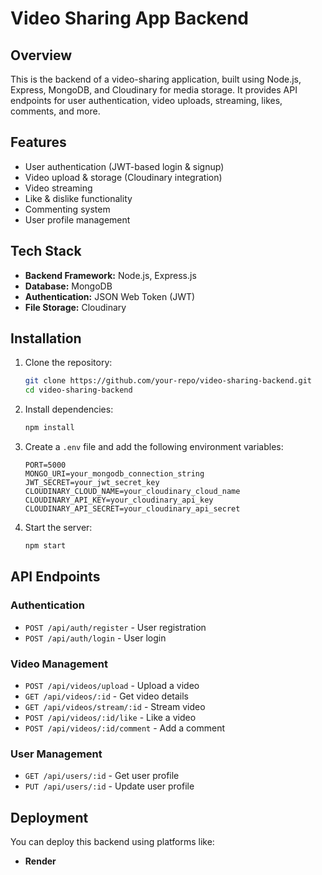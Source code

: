 # Video Sharing App Backend

## Overview
This is the backend of a video-sharing application, built using Node.js, Express, MongoDB, and Cloudinary for media storage. It provides API endpoints for user authentication, video uploads, streaming, likes, comments, and more.

## Features
- User authentication (JWT-based login & signup)
- Video upload & storage (Cloudinary integration)
- Video streaming
- Like & dislike functionality
- Commenting system
- User profile management

## Tech Stack
- **Backend Framework:** Node.js, Express.js
- **Database:** MongoDB
- **Authentication:** JSON Web Token (JWT)
- **File Storage:** Cloudinary

## Installation

1. Clone the repository:
   ```sh
   git clone https://github.com/your-repo/video-sharing-backend.git
   cd video-sharing-backend
   ```
2. Install dependencies:
   ```sh
   npm install
   ```
3. Create a `.env` file and add the following environment variables:
   ```env
   PORT=5000
   MONGO_URI=your_mongodb_connection_string
   JWT_SECRET=your_jwt_secret_key
   CLOUDINARY_CLOUD_NAME=your_cloudinary_cloud_name
   CLOUDINARY_API_KEY=your_cloudinary_api_key
   CLOUDINARY_API_SECRET=your_cloudinary_api_secret
   ```
4. Start the server:
   ```sh
   npm start
   ```

## API Endpoints

### Authentication
- `POST /api/auth/register` - User registration
- `POST /api/auth/login` - User login

### Video Management
- `POST /api/videos/upload` - Upload a video
- `GET /api/videos/:id` - Get video details
- `GET /api/videos/stream/:id` - Stream video
- `POST /api/videos/:id/like` - Like a video
- `POST /api/videos/:id/comment` - Add a comment

### User Management
- `GET /api/users/:id` - Get user profile
- `PUT /api/users/:id` - Update user profile

## Deployment
You can deploy this backend using platforms like:
- **Render**



